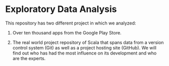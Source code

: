 # Exploratory Data Analysis
This repository has two different project in which we analyzed:

1. Over ten thousand apps from the Google Play Store.

2. The real world project repository of Scala that spans data from a version control system (Git) as well as a project hosting site (GitHub). We will find out who has had the most influence on its development and who are the experts.
